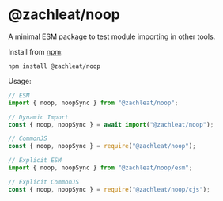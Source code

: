 # @zachleat/noop

A minimal ESM package to test module importing in other tools.

Install from [npm](https://www.npmjs.com/package/@zachleat/noop):

```
npm install @zachleat/noop
```

Usage:

```js
// ESM
import { noop, noopSync } from "@zachleat/noop";

// Dynamic Import
const { noop, noopSync } = await import("@zachleat/noop");

// CommonJS
const { noop, noopSync } = require("@zachleat/noop");

// Explicit ESM
import { noop, noopSync } from "@zachleat/noop/esm";

// Explicit CommonJS
const { noop, noopSync } = require("@zachleat/noop/cjs");
```
